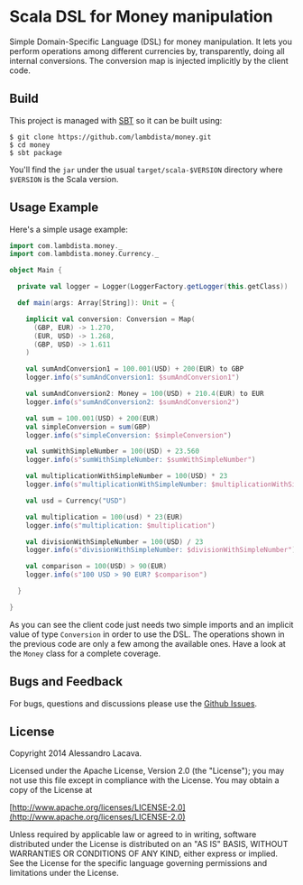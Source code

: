 # Scala DSL for Money manipulation #

Simple Domain-Specific Language (DSL) for money manipulation. It lets you perform operations among different currencies
by, transparently, doing all internal conversions. The conversion map is injected implicitly by the client code.

## Build ##
This project is managed with [SBT](http://www.scala-sbt.org/) so it can be built using:

```
$ git clone https://github.com/lambdista/money.git
$ cd money
$ sbt package
```

You'll find the `jar` under the usual `target/scala-$VERSION` directory where `$VERSION` is the Scala version.

## Usage Example ##
Here's a simple usage example:

```scala
import com.lambdista.money._
import com.lambdista.money.Currency._

object Main {

  private val logger = Logger(LoggerFactory.getLogger(this.getClass))

  def main(args: Array[String]): Unit = {

    implicit val conversion: Conversion = Map(
      (GBP, EUR) -> 1.270,
      (EUR, USD) -> 1.268,
      (GBP, USD) -> 1.611
    )

    val sumAndConversion1 = 100.001(USD) + 200(EUR) to GBP
    logger.info(s"sumAndConversion1: $sumAndConversion1")

    val sumAndConversion2: Money = 100(USD) + 210.4(EUR) to EUR
    logger.info(s"sumAndConversion2: $sumAndConversion2")

    val sum = 100.001(USD) + 200(EUR)
    val simpleConversion = sum(GBP)
    logger.info(s"simpleConversion: $simpleConversion")

    val sumWithSimpleNumber = 100(USD) + 23.560
    logger.info(s"sumWithSimpleNumber: $sumWithSimpleNumber")

    val multiplicationWithSimpleNumber = 100(USD) * 23
    logger.info(s"multiplicationWithSimpleNumber: $multiplicationWithSimpleNumber")

    val usd = Currency("USD")

    val multiplication = 100(usd) * 23(EUR)
    logger.info(s"multiplication: $multiplication")

    val divisionWithSimpleNumber = 100(USD) / 23
    logger.info(s"divisionWithSimpleNumber: $divisionWithSimpleNumber")

    val comparison = 100(USD) > 90(EUR)
    logger.info(s"100 USD > 90 EUR? $comparison")

  }

}
```

As you can see the client code just needs two simple imports and an implicit value of type `Conversion`
in order to use the DSL. The operations shown in the previous code are only a few among the available ones.
Have a look at the `Money` class for a complete coverage.

## Bugs and Feedback ##
For bugs, questions and discussions please use the [Github Issues](https://github.com/lambdista/money/issues).

## License ##
Copyright 2014 Alessandro Lacava.

Licensed under the Apache License, Version 2.0 (the "License"); you may not use this file except in compliance
with the License. You may obtain a copy of the License at

[http://www.apache.org/licenses/LICENSE-2.0](http://www.apache.org/licenses/LICENSE-2.0)

Unless required by applicable law or agreed to in writing, software distributed under the License is distributed on an
"AS IS" BASIS, WITHOUT WARRANTIES OR CONDITIONS OF ANY KIND, either express or implied.
See the License for the specific language governing permissions and limitations under the License.

